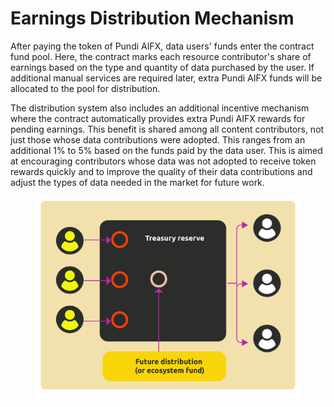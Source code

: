 # Earnings Distribution Mechanism

After paying the token of Pundi AIFX, data users' funds enter the contract fund pool. Here, the contract marks each resource contributor's share of earnings based on the type and quantity of data purchased by the user. If additional manual services are required later, extra Pundi AIFX funds will be allocated to the pool for distribution.

The distribution system also includes an additional incentive mechanism where the contract automatically provides extra Pundi AIFX rewards for pending earnings. This benefit is shared among all content contributors, not just those whose data contributions were adopted. This ranges from an additional 1% to 5% based on the funds paid by the data user. This is aimed at encouraging contributors whose data was not adopted to receive token rewards quickly and to improve the quality of their data contributions and adjust the types of data needed in the market for future work.

<figure><img src="../../.gitbook/assets/D1-09.png" alt=""><figcaption></figcaption></figure>
